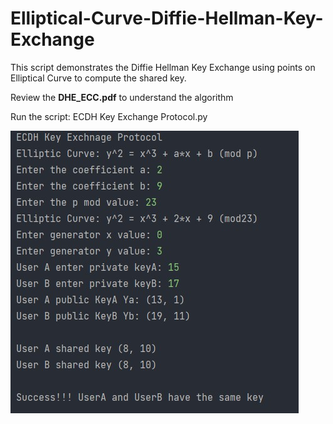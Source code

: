 # Elliptical-Curve-Diffie-Hellman-Key-Exchange

This script demonstrates the Diffie Hellman Key Exchange using points on Elliptical Curve to compute the shared key.

Review the **DHE_ECC.pdf** to understand the algorithm

Run the script: ECDH Key Exchange Protocol.py

![alt text](https://github.com/Nishaant215/Elliptical-Curve-Diffie-Hellman-Key-Exchange/blob/main/ECDH%20Key%20Exchange%20Protocol.jpg)

